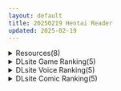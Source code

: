 ```yaml
---
layout: default
title: 20250219 Hentai Reader
updated: 2025-02-19
---
```


<details class='content-parent'>
<summary>
Resources(8)
</summary>
<details class='content-child'>
<summary>
<span class='rss-title'> [同人动画]Shibarin 大佬 24.12-25.2 作品合集[8G][fanbox] </span> <a class='rss-link' href='https://gmgard.com/gm128644' target='_blank'>&nbsp;</a>
<div class='rss-published'> 🕛 20250218 19:29:08</div>
</summary>
<img src="https://static.gmgard.us/Images/upload/73790190329082225.jpg" /><br /><p>感谢凤梨佬的p盘资源（p盘真是服了，开会员都下了几个小时），圣姨还是那么顶</p>
</details>
<details class='content-child'>
<summary>
<span class='rss-title'> [P站ID=58663751][jeneral] fanbox 2024年合集 [8G] </span> <a class='rss-link' href='https://gmgard.com/gm128643' target='_blank'>&nbsp;</a>
<div class='rss-published'> 🕛 20250218 17:20:04</div>
</summary>
<img src="https://static.gmgard.us/Images/upload/89119190120038625.jpg" /><br /><p>画风蛮写实的，原图太大还是按年去发比较好（好像有一张扶她图？）</p>
</details>
<details class='content-child'>
<summary>
<span class='rss-title'> [官中字幕][RJ01323121](同人音声)[悪女名鑑(常世常闇所々)][简体中文版]魅魔偶像做作的甜蜜谄媚诱惑与后宫养分榨精[坏坏的魅魔偶像将不受欢迎的粉丝调教为真爱粉、幸福的家畜养分] </span> <a class='rss-link' href='https://gmgard.com/gm128642' target='_blank'>&nbsp;</a>
<div class='rss-published'> 🕛 20250218 15:22:18</div>
</summary>
<img src="https://static.gmgard.us/Images/upload/11030182257473664.jpg" /><br /><p>被魅魔偶像捕食的故事。</p>
</details>
<details class='content-child'>
<summary>
<span class='rss-title'> [RJ01323916][ゴンバオジーディン]JIN生の破KaI </span> <a class='rss-link' href='https://gmgard.com/gm128625' target='_blank'>&nbsp;</a>
<div class='rss-published'> 🕛 20250218 13:25:17</div>
</summary>
<img src="https://static.gmgard.us/Images/upload/59231182019247009.jpg" /><br /><p>綱島志朗ジンキ和人狼機的同人CG，疑似是个AI画师，说实话以假乱真是真没问题</p>
</details>
<details class='content-child'>
<summary>
<span class='rss-title'> [nur] ママ喝っ ～姉ママの言い訳～  (1-3) </span> <a class='rss-link' href='https://www.hacg.icu/wp/100395.html' target='_blank'>&nbsp;</a>
<div class='rss-published'> 🕛 20250218 11:24:12</div>
</summary>
前作，妈妈活第3集，这次是新角色登场，丈夫出差，然后人妻出去玩的时候， 碰到了自 &#8230; <a href="https://www.hacg.icu/wp/100395.html">继续阅读 <span class="meta-nav">&#8594;</span></a>
</details>
<details class='content-child'>
<summary>
<span class='rss-title'> [自购][官方中文版][RJ01316543](同人音声)[ナッツサウンド][超紧贴耳语]爸爸…瞒着妈妈来进行造宝宝性爱吧…[MP3+WAV][陽向葵ゅか] </span> <a class='rss-link' href='https://gmgard.com/gm128640' target='_blank'>&nbsp;</a>
<div class='rss-published'> 🕛 20250218 10:34:59</div>
</summary>
<img src="https://static.gmgard.us/Images/upload/89239181443457176.jpg" /><br /><p>相当不错的一作，充实好用，不过明明是继女这种该带有背德感的设定，却因为本身和正妻没有性生活，平时又被使唤，反而和继女两人是恩恩爱爱，所以看得是一点背德感也没有，真是纯纯爱，更别说后面还知道了正妻也是出轨在外的。总之葵姐的演绎也是相当的不错，确实是最近听过的综合最好的一作</p>
</details>
<details class='content-child'>
<summary>
<span class='rss-title'> 【R3585】[Hige to deko] ノロワレ島 ～ 噛まれたらもうおしまい ～ / 诺瓦莱岛之被诅咒 汉化硬盘版 V1.06 </span> <a class='rss-link' href='https://blog.reimu.net/archives/107797' target='_blank'>&nbsp;</a>
<div class='rss-published'> 🕛 20250218 08:00:26</div>
</summary>
今天应绅士请求补个画风挺独特且支持手柄的逃生游戏，游戏自带多种战斗难度，大概三小时左右就能纯主线不瑟瑟的全员存 &#8230; <a class="more-link" href="https://blog.reimu.net/archives/107797">继续阅读<span class="screen-reader-text">【R3585】[Hige to deko] ノロワレ島 ～ 噛まれたらもうおしまい ～ / 诺瓦莱岛之被诅咒 汉化硬盘版 V1.06</span></a>
</details>
<details class='content-child'>
<summary>
<span class='rss-title'> [日系/合集][NULLまゆ (ちもさく)]絶対敗北!!シャイニーハーツ~私達…オチンポ様に負けました~等33本[NTR/恶堕][2.8G] </span> <a class='rss-link' href='https://gmgard.com/gm128639' target='_blank'>&nbsp;</a>
<div class='rss-published'> 🕛 20250218 05:26:41</div>
</summary>
<img src="https://static.gmgard.us/Images/upload/1663181120202313.jpg" /><br /><p>[CS-FC (ちもさく)] 清純彼女のメス堕ちな選択 [小咪个人汉化]
[NULLまゆ (ちもさく 電気将軍 栗林クリス 他)] あの素晴らしいπをもう一度r2 (ロボットポンコッツ)
[NULLまゆ (ちもさく)] あの素晴らしいπをもう一度 (ロボットポンコッツ) [xyzf个人汉化]
[NULLまゆ (ちもさく)] あの素晴らしいπをもう一度 [DL]
[NULLまゆ (ちもさく)] あの</p>
</details>

</details>
<details class='content-parent'>
<summary>
DLsite Game Ranking(5)
</summary>
<details class='content-child'>
<summary>
<span class='rss-title'> 洗脳学園 ~呪人の壺~ [U-ROOM] </span> <a class='rss-link' href='https://www.dlsite.com/maniax/work/=/product_id/RJ01034814.html' target='_blank'>&nbsp;</a>
<div class='rss-published'> 🕛 20250219 13:15:36</div>
</summary>
<img src ="http://img.dlsite.jp/modpub/images2/work/doujin/RJ01035000/RJ01034814_img_main.jpg"/><br/>学園をエロく染めていく軍師として頑張るゲームです。
</details>
<details class='content-child'>
<summary>
<span class='rss-title'> Reminiscence [シコルスキー大佐] </span> <a class='rss-link' href='https://www.dlsite.com/maniax/work/=/product_id/RJ01201737.html' target='_blank'>&nbsp;</a>
<div class='rss-published'> 🕛 20250219 13:15:36</div>
</summary>
<img src ="http://img.dlsite.jp/modpub/images2/work/doujin/RJ01202000/RJ01201737_img_main.jpg"/><br/>小さな村に暮らす仲良し姉妹のドキドキワクワクのドスケベ奮闘記
</details>
<details class='content-child'>
<summary>
<span class='rss-title'> 夏のサカり [みこにそみ] </span> <a class='rss-link' href='https://www.dlsite.com/maniax/work/=/product_id/RJ365188.html' target='_blank'>&nbsp;</a>
<div class='rss-published'> 🕛 20250219 13:15:36</div>
</summary>
<img src ="http://img.dlsite.jp/modpub/images2/work/doujin/RJ366000/RJ365188_img_main.jpg"/><br/>【カスタム×エッチ】好みの少女たちに好き放題Hできるリアルタイム3Dゲーム!雰囲気・没入感を重視したストーリーで雌に堕ちていく姿をお楽しみください!
</details>
<details class='content-child'>
<summary>
<span class='rss-title'> JK痴○電車 [フジザクラワークス] </span> <a class='rss-link' href='https://www.dlsite.com/maniax/work/=/product_id/RJ01341286.html' target='_blank'>&nbsp;</a>
<div class='rss-published'> 🕛 20250219 13:15:36</div>
</summary>
<img src ="http://img.dlsite.jp/modpub/images2/work/doujin/RJ01342000/RJ01341286_img_main.jpg"/><br/>Live2d+エロフラッシュ!?電車の中でJKを触っちゃおう!
</details>
<details class='content-child'>
<summary>
<span class='rss-title'> 侵蝕のヒプノシスAfterstory【PC・スマホ版】 [ALLDICE] </span> <a class='rss-link' href='https://www.dlsite.com/maniax/work/=/product_id/RJ01282827.html' target='_blank'>&nbsp;</a>
<div class='rss-published'> 🕛 20250219 13:15:36</div>
</summary>
<img src ="http://img.dlsite.jp/modpub/images2/work/doujin/RJ01283000/RJ01282827_img_main.jpg"/><br/>催○侵蝕ゲーム「侵蝕のヒプノシス」の後日談です
</details>

</details>
<details class='content-parent'>
<summary>
DLsite Voice Ranking(5)
</summary>
<details class='content-child'>
<summary>
<span class='rss-title'> 【2/23まで早期限定&購入特典▶オナサポ他20点~】【5時間▶各ヒロインルートまるごと2本】俺にだけ密着♪俺にだけ肉食?!～男女の友情が成立できなかった僕たち～ [猫麦] </span> <a class='rss-link' href='https://www.dlsite.com/maniax/work/=/product_id/RJ01309512.html' target='_blank'>&nbsp;</a>
<div class='rss-published'> 🕛 20250219 13:15:39</div>
</summary>
<img src ="http://img.dlsite.jp/modpub/images2/work/doujin/RJ01310000/RJ01309512_img_main.jpg"/><br/>密着&密着♪甘い青春まるごと2本♪今日はどっちに中出しする??
</details>
<details class='content-child'>
<summary>
<span class='rss-title'> 【早期購入特典付き】健気で素直で、ご主人様が大好きだから自分から生オナホになってくれる、ギリギリ初潮前な“○リオナホメイド”【バイノーラル】 [インゴヒゴ] </span> <a class='rss-link' href='https://www.dlsite.com/maniax/work/=/product_id/RJ01339825.html' target='_blank'>&nbsp;</a>
<div class='rss-published'> 🕛 20250219 13:15:39</div>
</summary>
<img src ="http://img.dlsite.jp/modpub/images2/work/doujin/RJ01340000/RJ01339825_img_main.jpg"/><br/>健気で素直で可愛い○リメイドが、あなたの“生○リオナホ”になってくれます♪
</details>
<details class='content-child'>
<summary>
<span class='rss-title'> 【性癖布教期間限定100円】無垢で優しい皇国の姫に常識改変◯眠で性処理をマナーと思い込ませ無知シチュ嗅ぎ舐めセックスご奉仕伴侶へ【凌◯なし・性格そのまま】 [あとりえスターズ] </span> <a class='rss-link' href='https://www.dlsite.com/maniax/work/=/product_id/RJ01316777.html' target='_blank'>&nbsp;</a>
<div class='rss-published'> 🕛 20250219 13:15:39</div>
</summary>
<img src ="http://img.dlsite.jp/modpub/images2/work/doujin/RJ01317000/RJ01316777_img_main.jpg"/><br/>無垢で優しく人を疑うことを知らない皇国のお姫様に常識改変◯眠をかけ、ザーメンを咀嚼する行為や汗蒸れセックスでチンポを喜ばせることをマナーとして思い込ませつつ優しく丁寧に無知シチュ調教で自分専用の清潔ラブラブオナホへ変えていく背徳音声!
</details>
<details class='content-child'>
<summary>
<span class='rss-title'> 肉欲の懺悔室～あなたの罪をいっぱい出してね～ [ASMR風俗館] </span> <a class='rss-link' href='https://www.dlsite.com/maniax/work/=/product_id/RJ01335298.html' target='_blank'>&nbsp;</a>
<div class='rss-published'> 🕛 20250219 13:15:39</div>
</summary>
<img src ="http://img.dlsite.jp/modpub/images2/work/doujin/RJ01336000/RJ01335298_img_main.jpg"/><br/>教会の懺悔室のようなソープ店。『溜まった精液は罪の証』 ……あなたはシスター姉妹によって股間の罪を浄化してもらう。 だが、何度も回復するあなたの『罪』に、二人はとうとう禁止のはずの本番まで求め出して――。
</details>
<details class='content-child'>
<summary>
<span class='rss-title'> お節介すぎるスケベ奉仕 最高の射精をお出ししてくる肉体派メイド [B-bishop] </span> <a class='rss-link' href='https://www.dlsite.com/maniax/work/=/product_id/RJ01333559.html' target='_blank'>&nbsp;</a>
<div class='rss-published'> 🕛 20250219 13:15:39</div>
</summary>
<img src ="http://img.dlsite.jp/modpub/images2/work/doujin/RJ01334000/RJ01333559_img_main.jpg"/><br/>豊満な肉体のメイドに『お節介』をされる音声です。最高の射精のために、延々と奉仕をされてしまいます。バイノーラル収録作品。
</details>

</details>
<details class='content-parent'>
<summary>
DLsite Comic Ranking(5)
</summary>
<details class='content-child'>
<summary>
<span class='rss-title'> 某都立○学に、教え子マインドコントロールしてハメ撮りしまくってた頭バグってる教師がいたらしい [セカンドカラー] </span> <a class='rss-link' href='https://www.dlsite.com/maniax/work/=/product_id/RJ01341329.html' target='_blank'>&nbsp;</a>
<div class='rss-published'> 🕛 20250219 13:15:41</div>
</summary>
<img src ="http://img.dlsite.jp/modpub/images2/work/doujin/RJ01342000/RJ01341329_img_main.jpg"/><br/>DLsiteの皆様初めまして、たいぷはてなです(・ω・)4年4ヵ月ぶりの新刊頑張りましたのでぜひ、よろしくお願いします。
</details>
<details class='content-child'>
<summary>
<span class='rss-title'> 冷静無口な低身長爆乳学生アルバイターイマちゃんとおっとりあらあら爆乳ママのドスケベウイルス駆除バイト [親子丼] </span> <a class='rss-link' href='https://www.dlsite.com/maniax/work/=/product_id/RJ01220584.html' target='_blank'>&nbsp;</a>
<div class='rss-published'> 🕛 20250219 13:15:41</div>
</summary>
<img src ="http://img.dlsite.jp/modpub/images2/work/doujin/RJ01221000/RJ01220584_img_main.jpg"/><br/>KU100音声作品80分弱同梱!フルボリューム本編CG部分400P弱は音声作品と連動仕様♪感覚遮断トラップホールや壁尻状態の手掴み搾乳など、ドスケベシチュ盛りだくさん♪
</details>
<details class='content-child'>
<summary>
<span class='rss-title'> エンマは地獄のイき人形 弐 [天気輪] </span> <a class='rss-link' href='https://www.dlsite.com/maniax/work/=/product_id/RJ01337140.html' target='_blank'>&nbsp;</a>
<div class='rss-published'> 🕛 20250219 13:15:41</div>
</summary>
<img src ="http://img.dlsite.jp/modpub/images2/work/doujin/RJ01338000/RJ01337140_img_main.jpg"/><br/>無表情で基本何も感じないオナホ人形ちゃんに再び"感覚"を通していつも通り適正使用したり、使わせてはいけないはずの尻穴を差し出させたりしてまたイき地獄に落とす話です
</details>
<details class='content-child'>
<summary>
<span class='rss-title'> 桜春女学院の男優 3 [陸の孤島亭] </span> <a class='rss-link' href='https://www.dlsite.com/maniax/work/=/product_id/RJ01302984.html' target='_blank'>&nbsp;</a>
<div class='rss-published'> 🕛 20250219 13:15:41</div>
</summary>
<img src ="http://img.dlsite.jp/modpub/images2/work/doujin/RJ01303000/RJ01302984_img_main.jpg"/><br/>桜春女学院の男優の3作目になります。
</details>
<details class='content-child'>
<summary>
<span class='rss-title'> 【日文版】放学后化学部 [不可不可] </span> <a class='rss-link' href='https://www.dlsite.com/maniax/work/=/product_id/RJ01081364.html' target='_blank'>&nbsp;</a>
<div class='rss-published'> 🕛 20250219 13:15:41</div>
</summary>
<img src ="http://img.dlsite.jp/modpub/images2/work/doujin/RJ01082000/RJ01081364_img_main.jpg"/><br/>J○少女和老师的放学后社团活动
</details>

</details>
